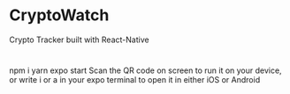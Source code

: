 # CryptoWatch
Crypto Tracker built with React-Native

#
npm i yarn
expo start
Scan the QR code on screen to run it on your device, or write i or a in your expo terminal to open it in either iOS or Android